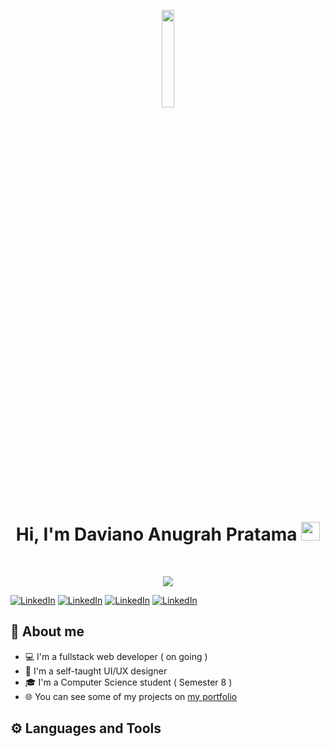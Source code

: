 <p align="center">
<a href="#"><img width="20%" height="auto" src="https://i.ibb.co/BGWnppN/Whats-App-Image-2022-06-15-at-17-30-49.jpg" height="175px"/></a>
</p>

<h1 align="center">
Hi, I'm Daviano Anugrah Pratama
  <img src="https://media.giphy.com/media/hvRJCLFzcasrR4ia7z/giphy.gif" width="30"></h1>
<br/>

<p align="center">
<a href="https://github.com/DenverCoder1/readme-typing-svg"><img src="https://readme-typing-svg.herokuapp.com?lines=Fullstack+Developer+(+on+going+)"></a>

<a href="https://www.linkedin.com/in/davianoap/"><img alt="LinkedIn" title="LinkedIn" src="https://img.shields.io/badge/-LinkedIn-0077B5?style=for-the-badge&logo=linkedin&logoColor=white"/></a>
<a href="https://www.linkedin.com/in/davianoap/"><img alt="LinkedIn" title="LinkedIn" src="https://img.shields.io/badge/Dribbble-EA4C89?style=for-the-badge&logo=dribbble&logoColor=white
"/></a>
<a href="https://www.linkedin.com/in/davianoap/"><img alt="LinkedIn" title="LinkedIn" src="https://img.shields.io/badge/Instagram-%23E4405F.svg?style=for-the-badge&logo=Instagram&logoColor=white
"/></a>
<a href="https://www.linkedin.com/in/davianoap/"><img alt="LinkedIn" title="LinkedIn" src="https://img.shields.io/badge/Twitter-%231DA1F2.svg?style=for-the-badge&logo=Twitter&logoColor=white
"/></a>



</p>

## 📖 About me

* 💻 I'm a fullstack web developer ( on going )
* 🎨 I'm a self-taught UI/UX designer
* 🎓 I'm a Computer Science student ( Semester 8 )
* 🌐 You can see some of my projects on [my portfolio](https://davianop.com)

## ⚙️ Languages and Tools


